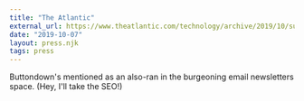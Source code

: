 ```yaml
---
title: "The Atlantic"
external_url: https://www.theatlantic.com/technology/archive/2019/10/substack-revue-email-newsletter-startups-tinyletter/599557/
date: "2019-10-07"
layout: press.njk
tags: press
---
```


Buttondown's mentioned as an also-ran in the burgeoning email newsletters space. (Hey, I'll take the SEO!)
